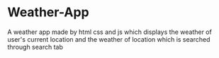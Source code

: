 # Weather-App
 A weather app made by html css and js which displays the weather of user's current location and the weather of location which is searched through search tab
